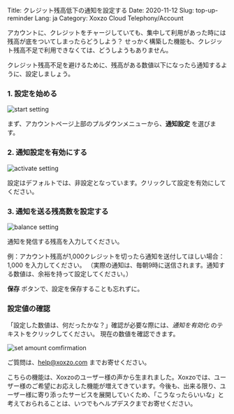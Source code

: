 Title: クレジット残高低下の通知を設定する
Date: 2020-11-12
Slug: top-up-reminder
Lang: ja
Category: Xoxzo Cloud Telephony/Account


アカウントに、クレジットをチャージしていても、集中して利用があった時には残高が底をついてしまったらどうしよう？
せっかく構築した機能も、クレジット残高不足で利用できなくては、どうしようもありません。

クレジット残高不足を避けるために、残高がある数値以下になったら通知するように、設定しましょう。

### 1. 設定を始める

![start setting](/images/top_up_reminder-ja-01.jpg)

まず、アカウントページ上部のプルダウンメニューから、**通知設定** を選びます。

### 2. 通知設定を有効にする

![activate setting](/images/top_up_reminder-ja-02.jpg)

設定はデフォルトでは、非設定となっています。クリックして設定を有効にしてください。

### 3. 通知を送る残高数を設定する

![balance setting](/images/top_up_reminder-ja-03.jpg)

通知を発信する残高を入力してください。

例：アカウント残高が1,000クレジットを切ったら通知を送付してほしい場合：1,000 を入力してください。
（実際の通知は、毎朝9時に送信されます。通知する数値は、余裕を持って設定してください。）

**保存** ボタンで、設定を保存することも忘れずに。

### 設定値の確認

「設定した数値は、何だったかな？」確認が必要な際には、_通知を有効化_ のテキストをクリックしてください。
現在の数値を確認できます。

![set amount comfirmation](/images/top_up_reminder-ja-04.jpg)


ご質問は、help@xoxzo.com までお寄せください。

こちらの機能は、Xoxzoのユーザー様の声から生まれました。Xoxzoでは、ユーザー様のご希望にお応えした機能が増えてきています。今後も、出来る限り、ユーザー様に寄り添ったサービスを展開していくため、「こうなったらいいな」と考えておられることは、いつでもヘルプデスクまでお寄せください。
